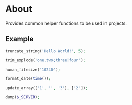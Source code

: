 About
=======
Provides common helper functions to be used in projects.

Example
-------

```php
truncate_string('Hello World!', 5);

trim_explode('one,two;three|four');

human_filesize('10240');

format_date(time());

update_array(['1', '', '3'], ['2']);

dump($_SERVER);
```